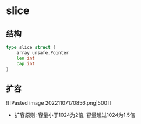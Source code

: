 # slice

## 结构

```go
type slice struct { 
	array unsafe.Pointer 
	len int 
	cap int 
}
```

## 扩容

![[Pasted image 20221107170856.png|500]]
- 扩容原则: 容量小于1024为2倍, 容量超过1024为1.5倍
